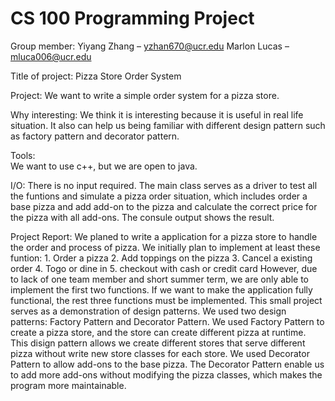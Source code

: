 # CS 100 Programming Project
Group member:
Yiyang Zhang – yzhan670@ucr.edu
Marlon Lucas – mluca006@ucr.edu

Title of project:
Pizza Store Order System

Project:
	We want to write a simple order system for a pizza store. 

Why interesting:
	We think it is interesting because it is useful in real life situation. It also can help us being familiar with different design pattern such as factory pattern and decorator pattern.

Tools:    
  We want to use c++, but we are open to java.

I/O:
There is no input required. The main class serves as a driver to test all the funtions and simulate a pizza order situation, which includes order a base pizza and add add-on to the pizza and calculate the correct price for the pizza with all add-ons. The consule output shows the result.


Project Report:
	We planed to write a application for a pizza store to handle the order and process of pizza. We initially plan to implement at least these funtion: 
		1. Order a pizza
		2. Add toppings on the pizza
		3. Cancel a existing order
		4. Togo or dine in
		5. checkout with cash or credit card
     However, due to lack of one team member and short summer term, we are only able to implement the first two functions. If we want to make the application fully functional,          the rest three functions must be implemented. This small project serves as a demonstration of design patterns.
	We used two design patterns: Factory Pattern and Decorator Pattern. We used Factory Pattern to create a pizza store, and the store can create different pizza at runtime.  	This disign pattern allows we create different stores that serve different pizza without write new store classes for each store. We used Decorator Pattern to allow add-ons to 	    the base pizza. The Decorator Pattern enable us to add more add-ons without modifying the pizza classes, which makes the program more maintainable. 
